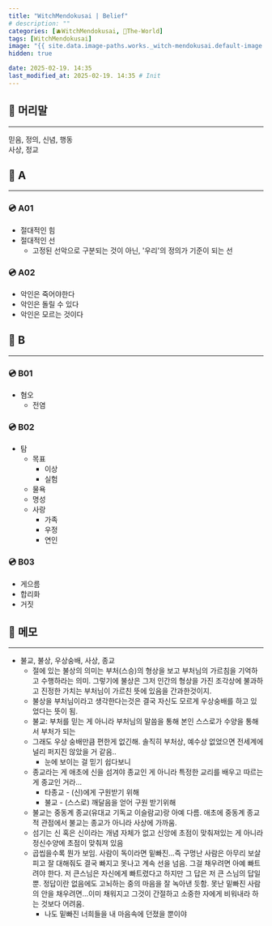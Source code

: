 ```yaml
---
title: "WitchMendokusai | Belief"
# description: ""
categories: [🫐WitchMendokusai, 🥥The-World]
tags: [WitchMendokusai]
image: "{{ site.data.image-paths.works._witch-mendokusai.default-image }}"
hidden: true

date: 2025-02-19. 14:35
last_modified_at: 2025-02-19. 14:35 # Init
---
```


## 📀 머리말

---

믿음, 정의, 신념, 행동  
사상, 정교  

## 📀 A

---

### 💿 A01

- 절대적인 힘
- 절대적인 선
  - 고정된 선악으로 구분되는 것이 아닌, '우리'의 정의가 기준이 되는 선

### 💿 A02

- 악인은 죽어야한다
- 악인은 돌릴 수 있다
- 악인은 모르는 것이다

## 📀 B

---

### 💿 B01

- 혐오
  - 전염

### 💿 B02

- 탐
  - 목표
    - 이상
    - 실험
  - 물욕
  - 명성
  - 사랑
    - 가족
    - 우정
    - 연인

### 💿 B03

- 게으름
- 합리화
- 거짓

## 📀 메모

---

- 불교, 불상, 우상숭배, 사상, 종교
  - 절에 있는 불상의 의미는 부처(스승)의 형상을 보고 부처님의 가르침을 기억하고 수행하라는 의미. 그렇기에 불상은 그저 인간의 형상을 가진 조각상에 불과하고 진정한 가치는 부처님이 가르친 뜻에 있음을 간과한것이지.
  - 불상을 부처님이라고 생각한다는것은 결국 자신도 모르게 우상숭배를 하고 있었다는 뜻이 됨.
  - 불교: 부처를 믿는 게 아니라 부처님의 말씀을 통해 본인 스스로가 수양을 통해서 부처가 되는
  - 그래도 우상 숭배만큼 편한게 없긴해. 솔직히 부처상, 예수상 없었으면 전세계에 널리 퍼지진 않았을 거 같음..
    - 눈에 보이는 걸 믿기 쉽다보니
  - 종교라는 게 애초에 신을 섬겨야 종교인 게 아니라 특정한 교리를 배우고 따르는 게 종교인 거라...
    - 타종교 - (신)에게 구원받기 위해
    - 불교 - (스스로) 깨달음을 얻어 구원 받기위해
  - 불교는 중동계 종교(유대교 기독교 이슬람교)랑 아예 다름. 애초에 중동계 종교적 관점에서 불교는 종교가 아니라 사상에 가까움.
  - 섬기는 신 혹은 신이라는 개념 자체가 없고 신앙에 초점이 맞춰져있는 게 아니라 정신수양에 초점이 맞춰져 있음
  - 곱씹을수록 뭔가 보임. 사람이 독이라면 밑빠진...즉 구멍난 사람은 아무리 보살피고 잘 대해줘도 결국 빠지고 못나고 계속 선을 넘음. 그걸 채우려면 아예 빠트려야 한다. 저 큰스님은 자신에게 빠트렸다고 하지만 그 답은 저 큰 스님의 답일 뿐. 정답이란 없음에도 고뇌하는 중의 마음을 잘 녹아낸 듯함. 못난 밑빠진 사람의 안을 채우려면...이미 채워지고 그것이 간절하고 소중한 자에게 비워내라 하는 것보다 어려움.
    - 나도 밑빠진 너희들을 내 마음속에 던졌을 뿐이야
